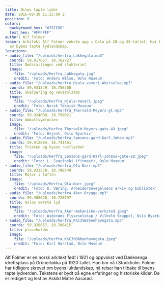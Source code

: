 ```yaml
---
title: Oslos tapte lyder
date: 2016-08-30 11:25:00 Z
position: 6
colors:
  background_hex: "#757E8E"
  text_hex: "#FFFFFF"
author: Alf Folmer
teaser: Arkitekt Alf Folmer vokste opp i Oslo på 20 og 30-tallet. Hør hans beskrivelser
  av byens tapte lydlandskap.
locations:
- audio_file: "/uploads/herfra_Lakkegata.mp3"
  coords: 59.917657, 10.762727
  title: Dødsrallingen ved slakteriet
  image:
    file: "/uploads/Herfra_Lakkegata.jpg"
    credit: 'Foto: Anders Wilse, Oslo Museum'
- audio_file: "/uploads/herfra_Hjula-veveri-Akerselva.mp3"
  coords: 59.931349, 10.756400
  title: Skalpering og vevstolstøy
  image:
    file: "/uploads/Herfra_Hjula-Veveri.jpeg"
    credit: 'Foto: Norsk Teknisk Museum'
- audio_file: "/uploads/herfra_Thorvald-Meyers-gt.mp3"
  coords: 59.924009, 10.759021
  title: Amboltsymfonien
  image:
    file: "/uploads/Herfra_Thorvald-Meyers-gate-49.jpeg"
    credit: 'Foto: Ukjent, Oslo Byarkiv'
- audio_file: "/uploads/herfra_Samsons-gard-Karl-Johan.mp3"
  coords: 59.912884, 10.741461
  title: Trikken og byens rastløshet
  image:
    file: "/uploads/Herfra_Samsons-gard-Karl-Johans-gate-20.jpeg"
    credit: 'Foto: L. Szacinski (firmaet), Oslo Museum'
- audio_file: "/uploads/herfra_Ola-Narr.mp3"
  coords: 59.923578, 10.780549
  title: Motor i luften
  image:
    file: "/uploads/Herfra_Ola-Narr.jpeg"
    credit: 'Foto: O. Væring, Arbeiderbevegelsens arkiv og bibliotek'
- audio_file: "/uploads/herfra_Aker-Brygge.mp3"
  coords: 59.909620, 10.726197
  title: Oslos verste lyd
  image:
    file: "/uploads/Herfra_Aker-mekaniske-verksted.jpeg"
    credit: 'Foto: Widerøes Flyveselskap / Vilhelm Skappel, Oslo Byarkiv'
- audio_file: "/uploads/herfra_K%C3%B8benhavngata.mp3"
  coords: 59.928057, 10.768415
  title: placeholder
  image:
    file: "/uploads/Herfra_K%C3%B8benhavngata.jpeg"
    credit: 'Foto: Karl Harstad, Oslo Museum'
---
```


Alf Folmer er en norsk arkitekt født i 1921 og oppvokst ved Dælenenga idrettsplass på Grünerløkka på 1920-tallet. Han bor nå i Stockholm. Folmer har tidligere skrevet om byens luktlandskap, nå reiser han tilbake til byens tapte lydverden.
Tekstene er bydt på egne erfaringer og historiske kilder. De er redigert og lest av Askild Matre Aasarød.
